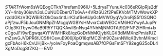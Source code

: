$START$rWom6sWQEogCTkh7hrefam096lU+5LdryaTYunuXc036eRGIpRjs2dfXY+4nby36isvh3oLCuNUDEberQTb6vA+4VRz6U2f2PeEKVoMTMvWowkXPrzddGKzV3QWBiR2OkOax4ntLirK2uf6eAUpGcMVWOyqVy0roRjS5fOSQNOaPjfzwJF5bJouGNMRpZhMcgqWGBYsHMvxrCxbWEOCVM6HOYwyAJupPrGtIg3KtTbywO6aB9R5YTQQKAwIlSnNsq4YNhMjNMOTAt9D/FNP2tHRmi+IxcCgoJF/9yrEgwqaAYFWlMHRk8/qzGoDrNhMOjybKLG/IBdMMXnzPm/a1UZmZswGJVQPR6fJCSfHCevuE900jXpO18qfMC2Ihh90Za/nNWqKBvhnMKmclgcFbAoH6kCvUHjBk+/yoIwFxyPoaOgmqwsAB7fOPGsFmSFY92egG25oDL4XgMoDqgSfZKQ==$END$